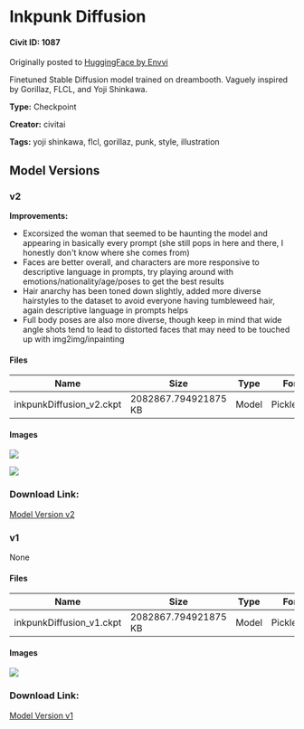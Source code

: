 # Inkpunk Diffusion

#### Civit ID: 1087

<p>Originally posted to <a href="https://huggingface.co/Envvi/Inkpunk-Diffusion" rel="ugc" target="_blank">HuggingFace by Envvi</a></p><p>Finetuned Stable Diffusion model trained on dreambooth. Vaguely inspired by Gorillaz, FLCL, and Yoji Shinkawa.</p>

**Type:** Checkpoint

**Creator:** civitai

**Tags:** yoji shinkawa, flcl, gorillaz, punk, style, illustration

## Model Versions

### v2

<p><strong>Improvements:</strong></p><ul><li>Excorsized the woman that seemed to be haunting the model and appearing in basically every prompt (she still pops in here and there, I honestly don't know where she comes from)</li><li>Faces are better overall, and characters are more responsive to descriptive language in prompts, try playing around with emotions/nationality/age/poses to get the best results</li><li>Hair anarchy has been toned down slightly, added more diverse hairstyles to the dataset to avoid everyone having tumbleweed hair, again descriptive language in prompts helps</li><li>Full body poses are also more diverse, though keep in mind that wide angle shots tend to lead to distorted faces that may need to be touched up with img2img/inpainting</li></ul>

#### Files

| Name | Size | Type | Format | Download Url | AutoV1 | AutoV2 | SHA256 | CRC32 | BLAKE3 |
| --- | --- | --- | --- | --- | --- | --- | --- | --- | --- |
| inkpunkDiffusion_v2.ckpt | 2082867.794921875 KB | Model | PickleTensor | https://civitai.com/api/download/models/1138 | 9571B2C7 | 2182245415 | 2182245415908822CBAC065128A4C5144CC547D0701FEB21241CB4E70BB5CF56 | 1D3373D9 | 4350D9E6A3F3C02B917F84617E2479F1FC8D61CB7F3571B15D56B7DCE20A7B4A |

#### Images

<p><img src="https://image.civitai.com/xG1nkqKTMzGDvpLrqFT7WA/85b628d0-08d8-4659-bac3-e4196d158100/width=450/9243.jpeg" /></p>

<p><img src="https://image.civitai.com/xG1nkqKTMzGDvpLrqFT7WA/c1e1d1ab-1891-4d52-fa30-beb56924af00/width=450/9242.jpeg" /></p>

### Download Link:

[Model Version v2](https://civitai.com/api/download/models/1138)

### v1

None

#### Files

| Name | Size | Type | Format | Download Url | AutoV1 | AutoV2 | SHA256 | CRC32 | BLAKE3 |
| --- | --- | --- | --- | --- | --- | --- | --- | --- | --- |
| inkpunkDiffusion_v1.ckpt | 2082867.794921875 KB | Model | PickleTensor | https://civitai.com/api/download/models/1087 | 94674F07 | 629DDEF959 | 629DDEF95988FD88760808067C8B92625061937E153AB8EFF99C933C1516F5D8 | B5ED29D0 | 74A28628FC8227FACB81033D65203317BE5399F9BB73A006EDA5D5E3E6C07212 |

#### Images

<p><img src="https://image.civitai.com/xG1nkqKTMzGDvpLrqFT7WA/96638d6c-51cd-4430-e4ab-aaba088b4d00/width=450/8817.jpeg" /></p>

### Download Link:

[Model Version v1](https://civitai.com/api/download/models/1087)

